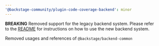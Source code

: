 ```yaml
---
'@backstage-community/plugin-code-coverage-backend': minor
---
```


**BREAKING** Removed support for the legacy backend system. Please refer to the [README](https://github.com/backstage/community-plugins/blob/main/workspaces/code-coverage/plugins/code-coverage-backend/README.md) for instructions on how to use the new backend system.

Removed usages and references of `@backstage/backend-common`
